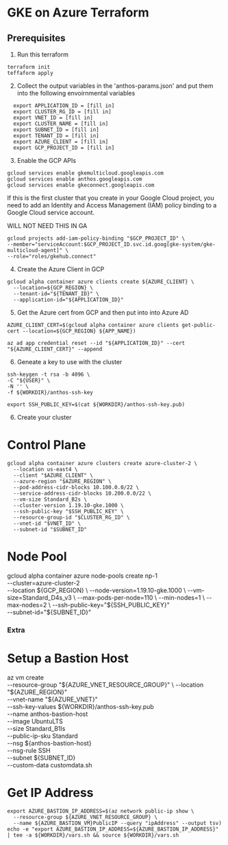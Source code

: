 # GKE on Azure Terraform

## Prerequisites

1. Run  this terraform
```
terraform init
teffaform apply
```

2. Collect the output variables in the 'anthos-params.json' and put them into the following envoirnmental variables
```
  export APPLICATION_ID = [fill in]
  export CLUSTER_RG_ID = [fill in]
  export VNET_ID = [fill in]
  export CLUSTER_NAME = [fill in]
  export SUBNET_ID = [fill in]
  export TENANT_ID = [fill in]
  export AZURE_CLIENT = [fill in]
  export GCP_PROJECT_ID = [fill in]
  ```

 3. Enable the GCP APIs
 ```
gcloud services enable gkemulticloud.googleapis.com
gcloud services enable anthos.googleapis.com
gcloud services enable gkeconnect.googleapis.com
```

If this is the first cluster that you create in your Google Cloud project, you need to add an Identity and Access Management (IAM) policy binding to a Google Cloud service account.

 WILL NOT NEED THIS IN GA

```
gcloud projects add-iam-policy-binding "$GCP_PROJECT_ID" \
--member="serviceAccount:$GCP_PROJECT_ID.svc.id.goog[gke-system/gke-multicloud-agent]" \
--role="roles/gkehub.connect"
```


4. Create the Azure Client in GCP


```
gcloud alpha container azure clients create ${AZURE_CLIENT} \
  --location=${GCP_REGION} \
  --tenant-id="${TENANT_ID}" \
  --application-id="${APPLICATION_ID}"
```

5. Get the Azure cert from GCP and then put into into Azure AD

```
AZURE_CLIENT_CERT=$(gcloud alpha container azure clients get-public-cert --location=${GCP_REGION} ${APP_NAME})
```

```
az ad app credential reset --id "${APPLICATION_ID}" --cert "${AZURE_CLIENT_CERT}" --append
```

6. Geneate a key to use with the cluster

```
ssh-keygen -t rsa -b 4096 \
-C "${USER}" \
-N '' \
-f ${WORKDIR}/anthos-ssh-key
```


```
export SSH_PUBLIC_KEY=$(cat ${WORKDIR}/anthos-ssh-key.pub)
```

6. Create your cluster

# Control Plane
```
gcloud alpha container azure clusters create azure-cluster-2 \
  --location us-east4 \
  --client "$AZURE_CLIENT" \
  --azure-region "$AZURE_REGION" \
  --pod-address-cidr-blocks 10.100.0.0/22 \
  --service-address-cidr-blocks 10.200.0.0/22 \
  --vm-size Standard_B2s \
  --cluster-version 1.19.10-gke.1000 \
  --ssh-public-key "$SSH_PUBLIC_KEY" \
  --resource-group-id "$CLUSTER_RG_ID" \
  --vnet-id "$VNET_ID" \
  --subnet-id "$SUBNET_ID"
  ```
# Node Pool

gcloud alpha container azure node-pools create np-1 \
  --cluster=azure-cluster-2 \
  --location ${GCP_REGION} \
  --node-version=1.19.10-gke.1000 \
  --vm-size=Standard_D4s_v3 \
  --max-pods-per-node=110 \
  --min-nodes=1 \
  --max-nodes=2 \
  --ssh-public-key="${SSH_PUBLIC_KEY}" \
  --subnet-id="${SUBNET_ID}"



### Extra

# Setup a Bastion Host

az vm create \
  --resource-group "${AZURE_VNET_RESOURCE_GROUP}" \
  --location "${AZURE_REGION}" \
  --vnet-name "${AZURE_VNET}" \
  --ssh-key-values ${WORKDIR}/anthos-ssh-key.pub \
  --name anthos-bastion-host \
  --image UbuntuLTS \
  --size Standard_B1ls \
  --public-ip-sku Standard \
  --nsg ${anthos-bastion-host} \
  --nsg-rule SSH \
  --subnet ${SUBNET_ID} \
  --custom-data customdata.sh


# Get IP Address


```
export AZURE_BASTION_IP_ADDRESS=$(az network public-ip show \
  --resource-group ${AZURE_VNET_RESOURCE_GROUP} \
  --name ${AZURE_BASTION_VM}PublicIP --query "ipAddress" --output tsv)
echo -e "export AZURE_BASTION_IP_ADDRESS=${AZURE_BASTION_IP_ADDRESS}" | tee -a ${WORKDIR}/vars.sh && source ${WORKDIR}/vars.sh
```


#